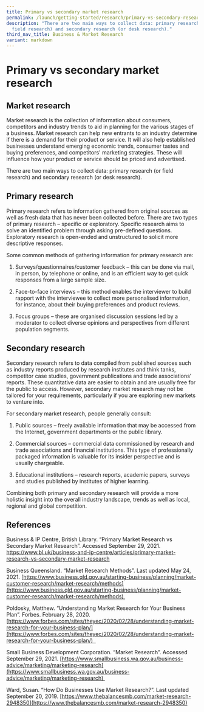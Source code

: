 ```yaml
---
title: Primary vs secondary market research
permalink: /launch/getting-started/research/primary-vs-secondary-research/
description: "There are two main ways to collect data: primary research (or
  field research) and secondary research (or desk research)."
third_nav_title: Business & Market Research
variant: markdown
---
```

# Primary vs secondary market research 

## Market research  

Market research is the collection of information about consumers, competitors and industry trends to aid in planning for the various stages of a business. Market research can help new entrants to an industry determine if there is a demand for their product or service. It will also help established businesses understand emerging economic trends, consumer tastes and buying preferences, and competitors' marketing strategies. These will influence how your product or service should be priced and advertised. 

There are two main ways to collect data: primary research (or field research) and secondary research (or desk research). 

## Primary research 

Primary research refers to information gathered from original sources as well as fresh data that has never been collected before. There are two types of primary research – specific or exploratory. Specific research aims to solve an identified problem through asking pre-defined questions. Exploratory research is open-ended and unstructured to solicit more descriptive responses.  

Some common methods of gathering information for primary research are: 

1.  Surveys/questionnaires/customer feedback – this can be done via mail, in person, by telephone or online, and is an efficient way to get quick responses from a large sample size. 
    
2.  Face-to-face interviews – this method enables the interviewer to build rapport with the interviewee to collect more personalised information, for instance, about their buying preferences and product reviews. 
    
3.  Focus groups – these are organised discussion sessions led by a moderator to collect diverse opinions and perspectives from different population segments. 
    

## Secondary research 

Secondary research refers to data compiled from published sources such as industry reports produced by research institutes and think tanks, competitor case studies, government publications and trade associations’ reports. These quantitative data are easier to obtain and are usually free for the public to access. However, secondary market research may not be tailored for your requirements, particularly if you are exploring new markets to venture into. 

For secondary market research, people generally consult: 

1.  Public sources – freely available information that may be accessed from the Internet, government departments or the public library. 
    
2.  Commercial sources – commercial data commissioned by research and trade associations and financial institutions. This type of professionally packaged information is valuable for its insider perspective and is usually chargeable.  
    
3.  Educational institutions – research reports, academic papers, surveys and studies published by institutes of higher learning. 
    

Combining both primary and secondary research will provide a more holistic insight into the overall industry landscape, trends as well as local, regional and global competition. 

## References 

Business & IP Centre, British Library. “Primary Market Research vs Secondary Market Research”. Accessed September 29, 2021. https://www.bl.uk/business-and-ip-centre/articles/primary-market-research-vs-secondary-market-research

Business Queensland. “Market Research Methods”. Last updated May 24, 2021. [https://www.business.qld.gov.au/starting-business/planning/market-customer-research/market-research/methods](https://www.business.qld.gov.au/starting-business/planning/market-customer-research/market-research/methods) 

Poldosky, Matthew. “Understanding Market Research for Your Business Plan”. Forbes. February 28, 2020. [https://www.forbes.com/sites/theyec/2020/02/28/understanding-market-research-for-your-business-plan/](https://www.forbes.com/sites/theyec/2020/02/28/understanding-market-research-for-your-business-plan/)  

Small Business Development Corporation. “Market Research”. Accessed September 29, 2021. [https://www.smallbusiness.wa.gov.au/business-advice/marketing/marketing-research](https://www.smallbusiness.wa.gov.au/business-advice/marketing/marketing-research) 

Ward, Susan. “How Do Businesses Use Market Research?”. Last updated September 20, 2019. [https://www.thebalancesmb.com/market-research-2948350](https://www.thebalancesmb.com/market-research-2948350)